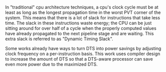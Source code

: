 In "traditional" cpu architecture techniques, a cpu's clock cycle must be at least as long as the longest propagation time in the worst PVT corner of the system. This means that there is a lot of slack for instructions that take less time. The slack in these instructions waste energy; the CPU can be just sitting around for over half of a cycle when the properly computed values have already propagated to the next pipeline stage and are waiting. This extra slack is referred to as "Dynamic Timing Slack".

Some works already have ways to turn DTS into power savings by adjusting clock frequency on a per-instruction basis. This work uses compiler design to increase the amount of DTS so that a DTS-aware processor can save even more power due to the maximized DTS.